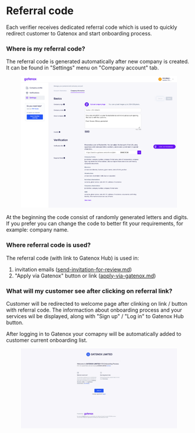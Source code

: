 # Referral code

Each verifier receives dedicated referral code which is used to quickly redirect customer to Gatenox and start onboarding process.

### Where is my referral code?

The referral code is generated automatically after new company is created. It can be found in "Settings" menu on "Company account" tab.

<figure><img src="../../docs/Images/settings_company.png" alt=""><figcaption></figcaption></figure>

At the beginning the code consist of randomly generated letters and digits. If you prefer you can change the code to better fit your requirements, for example: company name.

### Where referral code is used?

The referral code (with link to Gatenox Hub) is used in:

1. invitation emails ([send-invitation-for-review.md](send-invitation-for-review.md "mention"))
2. "Apply via Gatenox" button or link ([apply-via-gatenox.md](apply-via-gatenox.md "mention"))

### What will my customer see after clicking on referral link?

Customer will be redirected to welcome page after clinking on link / button with referral code. The informaction about onboarding process and your services wil be displayed, along with "Sign up" / "Log in" to Gatenox Hub button.

After logging in to Gatenox your comapny will be automatically added to customer current onboarding list.

<figure><img src="../../Images/referral_welcome_page.png" alt=""><figcaption></figcaption></figure>
